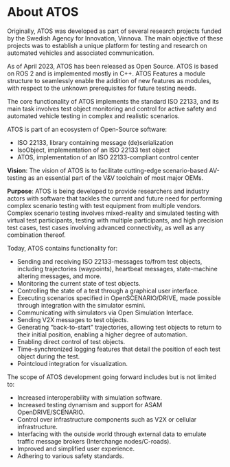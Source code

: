 # About ATOS

Originally, ATOS was developed as part of several research projects funded by the Swedish Agency for Innovation, Vinnova. The main objective of these projects was to establish a unique platform for testing and research on automated vehicles and associated communication.  

As of April 2023, ATOS has been released as Open Source. ATOS is based on ROS 2 and is implemented mostly in C++. ATOS Features a module structure to seamlessly enable the addition of new features as modules, with respect to the unknown prerequisites for future testing needs. 

The core functionality of ATOS implements the standard ISO 22133, and its main task involves test object monitoring and control for active safety and automated vehicle testing in complex and realistic scenarios. 

 ATOS is part of an ecosystem of Open-Source software: 

* ISO 22133, library containing message (de)serialization 
* IsoObject, implementation of an ISO 22133 test object 
* ATOS, implementation of an ISO 22133-compliant control center 

**Vision**: The vision of ATOS is to facilitate cutting-edge scenario-based AV-testing as an essential part of the V&V toolchain of most major OEMs. 

**Purpose**: ATOS is being developed to provide researchers and industry actors with software that tackles the current and future need for performing complex scenario testing with test equipment from multiple vendors. Complex scenario testing involves mixed-reality and simulated testing with virtual test participants, testing with multiple participants, and high precision test cases, test cases involving advanced connectivity, as well as any combination thereof. 

Today, ATOS contains functionality for: 

*  Sending and receiving ISO 22133-messages to/from test objects, including trajectories (waypoints), heartbeat messages, state-machine altering messages, and more. 
* Monitoring the current state of test objects. 
* Controlling the state of a test through a graphical user interface. 
* Executing scenarios specified in OpenSCENARIO/DRIVE, made possible through integration with the simulator esmini.  
* Communicating with simulators via Open Simulation Interface. 
* Sending V2X messages to test objects. 
* Generating “back-to-start" trajectories, allowing test objects to return to their initial position, enabling a higher degree of automation. 
* Enabling direct control of test objects.  
* Time-synchronized logging features that detail the position of each test object during the test. 
* Pointcloud integration for visualization. 

The scope of ATOS development going forward includes but is not limited to: 
* Increased interoperability with simulation software. 
* Increased testing dynamism and support for ASAM OpenDRIVE/SCENARIO. 
* Control over infrastructure components such as V2X or cellular infrastructure. 
* Interfacing with the outside world through external data to emulate traffic message brokers (Interchange nodes/C-roads). 
* Improved and simplified user experience. 
* Adhering to various safety standards.  
